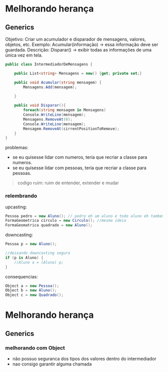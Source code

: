 # Melhorando herança

## Generics

Objetivo: Criar um acumulador e disparador de mensagens, valores, objetos, etc.
Exemplo: Acumular(informação) -> essa informação deve ser guardada.
Descrição: Disparar() -> exibir todas as informações de uma única vez em tela. 

```cs
public class IntermediadorDeMensagens {

    public List<string> Mensagens = new() {get; private set;}

    public void Acumular(string mensagem) {
        Mensagens.Add(mensagem);

    }
    
    public void Disparar(){
        foreach(string mensagem in Mensagens) 
        Console.WriteLine(mensagem);
        Mensagens.RemoveAt(0);
        Console.WriteLine(mensagem);
        Mensagem.RemoveAt(cirrentPositionToRemove);
    }
}
```

problemas:

- se eu quisesse lidar com numeros, teria que recriar a classe para numeros.
- se eu quisesse lidar com pessoas, teria que recriar a classe para pessoas.

> codigo ruim: ruim de entender, extender e mudar

### relembrando

upcasting:

```cs
Pessoa pedro = new Aluno(); // pedro eh um aluno e todo aluno eh tambem uma pessoa
FormaGeometrica circulo = new Circulo(); //mesma ideia
FormaGeomatrica quadrado = new Aluno();
```

downcasting:

```cs
Pessoa p = new Aluno();

//deixando downcasting seguro
if (p is Aluno) {
    //Aluno a = (Aluno) p;
}
```

consequencias:

```cs
Object a = new Pessoa();
Object b = new Aluno();
Object c = new Quadrado();
```

# Melhorando herança
## Generics
### melhorando com Object

- não possuo seguranca dos tipos dos valores dentro do intermediador
- nao consigo garantir alguma chamada 